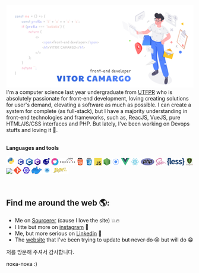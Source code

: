 <img src="https://raw.githubusercontent.com/vitorCamargo/vitorCamargo/master/background.svg" alt="banner that writes a code about the banner itself">
<!--
Why so many code if life is not programmed and there is no logic in the best things.
But, besides that, don't copy this READ.me, I made it!
--->
I'm a computer science last year undergraduate from <a href="http://www.utfpr.edu.br/">UTFPR</a> who is absolutely passionate for front-end development, loving creating solutions for user's demand, elevating a software as much as possible. I can create a system for complete (as full-stack), but I have a majority understanding in front-end technologies and frameworks, such as, ReacJS, VueJS, pure HTML/JS/CSS interfaces and PHP. But lately, I've been working on Devops stuffs and loving it 🥰.

<br />
<br />

**Languages and tools**

<code><img height="25" src="https://raw.githubusercontent.com/vitorCamargo/vitorCamargo/master/languages/python.png"></code>
<code><img height="20" src="https://raw.githubusercontent.com/vitorCamargo/vitorCamargo/master/languages/c.png"></code>
<code><img height="20" src="https://raw.githubusercontent.com/vitorCamargo/vitorCamargo/master/languages/cpp.png"></code>
<code><img height="20" src="https://raw.githubusercontent.com/vitorCamargo/vitorCamargo/master/languages/csharp.png"></code>
<code><img height="20" src="https://raw.githubusercontent.com/vitorCamargo/vitorCamargo/master/languages/lua.png"></code>
<code><img height="20" src="https://raw.githubusercontent.com/vitorCamargo/vitorCamargo/master/languages/love.png"></code>
<code><img height="20" src="https://raw.githubusercontent.com/vitorCamargo/vitorCamargo/master/languages/modelica.svg"></code>
<code><img height="20" src="https://raw.githubusercontent.com/vitorCamargo/vitorCamargo/master/languages/html.png"></code>
<code><img height="20" src="https://raw.githubusercontent.com/vitorCamargo/vitorCamargo/master/languages/css.png"></code>
<code><img height="20" src="https://raw.githubusercontent.com/vitorCamargo/vitorCamargo/master/languages/javascript.png"></code>
<code><img height="20" src="https://raw.githubusercontent.com/vitorCamargo/vitorCamargo/master/languages/nodejs.png"></code>
<code><img height="20" src="https://raw.githubusercontent.com/vitorCamargo/vitorCamargo/master/languages/ionic.png"></code>
<code><img height="20" src="https://raw.githubusercontent.com/vitorCamargo/vitorCamargo/master/languages/vue.png"></code>
<code><img height="20" src="https://raw.githubusercontent.com/vitorCamargo/vitorCamargo/master/languages/react.png"></code>
<code><img height="20" src="https://raw.githubusercontent.com/vitorCamargo/vitorCamargo/master/languages/php.png"></code>
<code><img height="20" src="https://raw.githubusercontent.com/vitorCamargo/vitorCamargo/master/languages/sass.png"></code>
<code><img height="20" src="https://raw.githubusercontent.com/vitorCamargo/vitorCamargo/master/languages/less.png"></code>
<code><img height="20" src="https://raw.githubusercontent.com/vitorCamargo/vitorCamargo/master/languages/mongodb.png"></code>
<code><img height="20" src="https://raw.githubusercontent.com/vitorCamargo/vitorCamargo/master/languages/mysql.png"></code>
<code><img height="20" src="https://raw.githubusercontent.com/vitorCamargo/vitorCamargo/master/languages/git.png"></code>
<code><img height="20" src="https://raw.githubusercontent.com/vitorCamargo/vitorCamargo/master/languages/eslint.png"></code>
<code><img height="20" src="https://raw.githubusercontent.com/vitorCamargo/vitorCamargo/master/languages/docker.png"></code>
<code><img height="20" src="https://raw.githubusercontent.com/vitorCamargo/vitorCamargo/master/languages/webpack.png"></code>
<code><img height="20" src="https://raw.githubusercontent.com/vitorCamargo/vitorCamargo/master/languages/babel.png"></code>

<br/>

## Find me around the web 🌎:
- Me on [Sourcerer](https://sourcerer.io/vitorcamargo) (cause I love the site) 💥🔥
- I litte but more on [instagram](https://www.instagram.com/_vitorcamargo_/) 📸
- Me, but more serious on [Linkedin](https://www.linkedin.com/in/vitor-camargo/) 💼
- The [website](http://vitorcamargo.me) that I've been trying to update ~~but never do 😔~~ but will do 😁

저를 방문해 주셔서 감사합니다.

пока-пока :)
